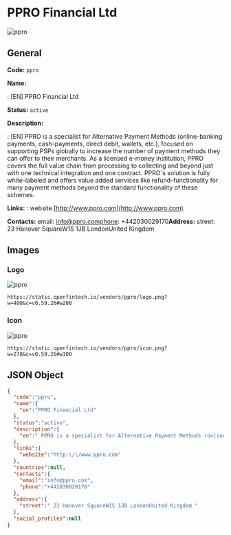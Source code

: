 
# PPRO Financial Ltd 
![ppro](https://static.openfintech.io/vendors/ppro/logo.png?w=400&c=v0.59.26#w200)  

## General 
 
**Code:** `ppro` 
 
**Name:** 
 
:	[EN] PPRO Financial Ltd 
 
**Status:** `active` 
 
**Description:** 
 
: [EN]  PPRO is a specialist for Alternative Payment Methods (online-banking payments, cash-payments, direct debit, wallets, etc.), focused on supporting PSPs globally to increase the number of payment methods they can offer to their merchants. As a licensed e-money institution, PPRO covers the full value chain from processing to collecting and beyond just with one technical integration and one contract. PPRO´s solution is fully white-labeled and offers value added services like refund-functionality for many payment methods beyond the standard functionality of these schemes.  
 
**Links:** 
: website [http://www.ppro.com](http://www.ppro.com) 
 
**Contacts:** 
email: info@ppro.comphone: +442030029170**Address:** 
street:  23 Hanover SquareW1S 1JB LondonUnited Kingdom  

## Images 

### Logo 
 
![ppro](https://static.openfintech.io/vendors/ppro/logo.png?w=400&c=v0.59.26#w200)  

```
https://static.openfintech.io/vendors/ppro/logo.png?w=400&c=v0.59.26#w200
```  

### Icon 
 
![ppro](https://static.openfintech.io/vendors/ppro/icon.png?w=278&c=v0.59.26#w100)  

```
https://static.openfintech.io/vendors/ppro/icon.png?w=278&c=v0.59.26#w100
```  

## JSON Object 

```json
{
  "code":"ppro",
  "name":{
    "en":"PPRO Financial Ltd"
  },
  "status":"active",
  "description":{
    "en":" PPRO is a specialist for Alternative Payment Methods (online-banking payments, cash-payments, direct debit, wallets, etc.), focused on supporting PSPs globally to increase the number of payment methods they can offer to their merchants. As a licensed e-money institution, PPRO covers the full value chain from processing to collecting and beyond just with one technical integration and one contract. PPRO\u00b4s solution is fully white-labeled and offers value added services like refund-functionality for many payment methods beyond the standard functionality of these schemes. "
  },
  "links":{
    "website":"http:\/\/www.ppro.com"
  },
  "countries":null,
  "contacts":{
    "email":"info@ppro.com",
    "phone":"+442030029170"
  },
  "address":{
    "street":" 23 Hanover SquareW1S 1JB LondonUnited Kingdom "
  },
  "social_profiles":null
}
```  
